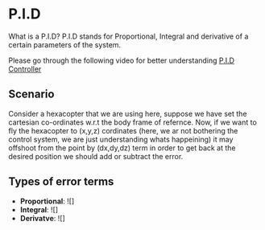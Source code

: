 # P.I.D
What is a P.I.D?
P.I.D stands for Proportional, Integral and derivative of a certain parameters of the system.

Please go through the following video for better understanding
[P.I.D Controller](https://youtu.be/UR0hOmjaHp0 "Video")

## Scenario
Consider a hexacopter that we are using here, suppose we have set the cartesian co-ordinates w.r.t the body frame of refernce.
Now, if we want to fly the hexacopter to (x,y,z) cordinates (here, we ar not bothering the control system, we are just understanding whats happeining) it may offshoot from the point by (dx,dy,dz) term in order to get back at the desired position we should add or subtract the error.

## Types of error terms
* **Proportional**:
![]
* **Integral**:
![]
* **Derivatve**:
![]

